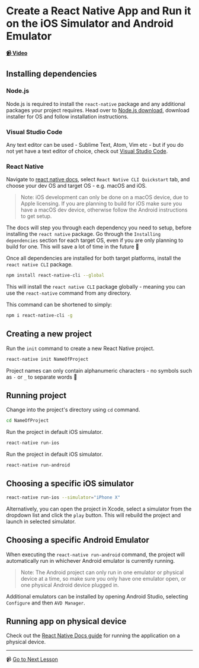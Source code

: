 # Create a React Native App and Run it on the iOS Simulator and Android Emulator

**[📹 Video](https://egghead.io/lessons/react-native-create-a-react-native-app-and-run-it-on-the-ios-simulator-and-android-emulator)**


## Installing dependencies

### Node.js
Node.js is required to install the `react-native` package and any additional packages your project requires. Head over to [Node.js download](https://nodejs.org/en/download/), download installer for OS and follow installation instructions.

### Visual Studio Code
Any text editor can be used - Sublime Text, Atom, Vim etc - but if you do not yet have a text editor of choice, check out [Visual Studio Code](https://code.visualstudio.com/download).

### React Native
Navigate to [react native docs](https://reactnative.dev/docs/environment-setup), select `React Native CLI Quickstart` tab, and choose your dev OS and target OS - e.g. macOS and iOS.

> Note: iOS development can only be done on a macOS device, due to Apple licensing. If you are planning to build for iOS make sure you have a macOS dev device, otherwise follow the Android instructions to get setup.

The docs will step you through each dependency you need to setup, before installing the `react native` package. Go through the `Installing dependencies` section for each target OS, even if you are only planning to build for one. This will save a lot of time in the future 🙂

Once all dependencies are installed for both target platforms, install the `react native CLI` package.

```bash
npm install react-native-cli --global
```

This will install the `react native CLI` package globally - meaning you can use the `react-native` command from any directory.

This command can be shortened to simply:

```bash
npm i react-native-cli -g
```

## Creating a new project

Run the `init` command to create a new React Native project.

```bash
react-native init NameOfProject
```

Project names can only contain alphanumeric characters - no symbols such as `-` or `_` to separate words 🙁

## Running project

Change into the project's directory using `cd` command.

```bash
cd NameOfProject
```

Run the project in default iOS simulator.

```bash
react-native run-ios
```

Run the project in default iOS simulator.

```bash
react-native run-android
```

## Choosing a specific iOS simulator

```bash
react-native run-ios --simulator="iPhone X"
```

Alternatively, you can open the project in Xcode, select a simulator from the dropdown list and click the `play` button. This will rebuild the project and launch in selected simulator.

## Choosing a specific Android Emulator

When executing the `react-native run-android` command, the project will automatically run in whichever Android emulator is currently running.

> Note: The Android project can only run in one emulator or physical device at a time, so make sure you only have one emulator open, or one physical Android device plugged in.

Additional emulators can be installed by opening Android Studio, selecting `Configure` and then `AVD Manager`.

## Running app on physical device

Check out the [React Native Docs guide](https://reactnative.dev/docs/running-on-device) for running the application on a physical device.

---

📹 [Go to Next Lesson](https://egghead.io/lessons/react-native-reload-the-simulator-when-changes-occur-in-react-native-apps)
